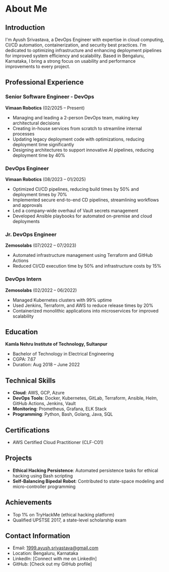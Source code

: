 # About Me

## Introduction

I'm Ayush Srivastava, a DevOps Engineer with expertise in cloud computing, CI/CD automation, containerization, and security best practices. I'm dedicated to optimizing infrastructure and enhancing deployment pipelines for improved system efficiency and scalability. Based in Bengaluru, Karnataka, I bring a strong focus on usability and performance improvements to every project.

## Professional Experience

### Senior Software Engineer - DevOps
**Vimaan Robotics** (02/2025 – Present)
- Managing and leading a 2-person DevOps team, making key architectural decisions
- Creating in-house services from scratch to streamline internal processes
- Updating legacy deployment code with optimizations, reducing deployment time significantly
- Designing architectures to support innovative AI pipelines, reducing deployment time by 40%

### DevOps Engineer
**Vimaan Robotics** (08/2023 – 01/2025)
- Optimized CI/CD pipelines, reducing build times by 50% and deployment times by 70%
- Implemented secure end-to-end CD pipelines, streamlining workflows and approvals
- Led a company-wide overhaul of Vault secrets management
- Developed Ansible playbooks for automated on-premise and cloud deployments

### Jr. DevOps Engineer
**Zemosolabs** (07/2022 – 07/2023)
- Automated infrastructure management using Terraform and GitHub Actions
- Reduced CI/CD execution time by 50% and infrastructure costs by 15%

### DevOps Intern
**Zemosolabs** (02/2022 – 06/2022)
- Managed Kubernetes clusters with 99% uptime
- Used Jenkins, Terraform, and AWS to reduce release times by 20%
- Containerized monolithic applications into microservices for improved scalability

## Education

**Kamla Nehru Institute of Technology, Sultanpur**
- Bachelor of Technology in Electrical Engineering
- CGPA: 7.67
- Duration: Aug 2018 – June 2022

## Technical Skills

- **Cloud**: AWS, GCP, Azure
- **DevOps Tools**: Docker, Kubernetes, GitLab, Terraform, Ansible, Helm, GitHub Actions, Jenkins, Vault
- **Monitoring**: Prometheus, Grafana, ELK Stack
- **Programming**: Python, Bash, Golang, Java, SQL

## Certifications

- AWS Certified Cloud Practitioner (CLF-C01)

## Projects

- **Ethical Hacking Persistence**: Automated persistence tasks for ethical hacking using Bash scripting
- **Self-Balancing Bipedal Robot**: Contributed to state-space modeling and micro-controller programming

## Achievements

- Top 1% on TryHackMe (ethical hacking platform)
- Qualified UPSTSE 2017, a state-level scholarship exam

## Contact Information

- Email: 1999.ayush.srivastava@gmail.com
- Location: Bengaluru, Karnataka
- LinkedIn: [Connect with me on LinkedIn]
- GitHub: [Check out my GitHub profile] 